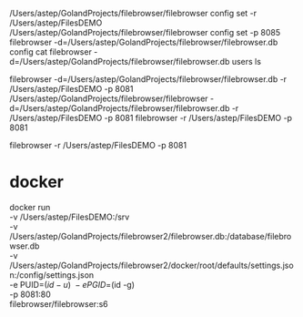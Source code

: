/Users/astep/GolandProjects/filebrowser/filebrowser config set -r /Users/astep/FilesDEMO
/Users/astep/GolandProjects/filebrowser/filebrowser config set -p 8085
filebrowser -d=/Users/astep/GolandProjects/filebrowser/filebrowser.db config cat
filebrowser -d=/Users/astep/GolandProjects/filebrowser/filebrowser.db users ls

filebrowser -d=/Users/astep/GolandProjects/filebrowser/filebrowser.db -r /Users/astep/FilesDEMO -p 8081
/Users/astep/GolandProjects/filebrowser/filebrowser -d=/Users/astep/GolandProjects/filebrowser/filebrowser.db -r /Users/astep/FilesDEMO -p 8081
filebrowser -r /Users/astep/FilesDEMO -p 8081

filebrowser -r /Users/astep/FilesDEMO -p 8081

# docker
docker run \
-v /Users/astep/FilesDEMO:/srv \
-v /Users/astep/GolandProjects/filebrowser2/filebrowser.db:/database/filebrowser.db \
-v /Users/astep/GolandProjects/filebrowser2/docker/root/defaults/settings.json:/config/settings.json \
-e PUID=$(id -u) \
-e PGID=$(id -g) \
-p 8081:80 \
filebrowser/filebrowser:s6